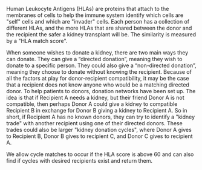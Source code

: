 Human Leukocyte Antigens (HLAs) are proteins that attach to the membranes of cells to help the immune system 
identify which cells are "self" cells and which are "invader" cells. Each person has a collection of different HLAs,
and the more HLAs that are shared between the donor and the recipient the safer a kidney transplant will be. 
The similarity is measured by a "HLA match score". 

When someone wishes to donate a kidney, there are two main ways they can donate. They can give a “directed donation”, 
meaning they wish to donate to a specific person. They could also give a “non-directed donation”, meaning they choose to 
donate without knowing the recipient. Because of all the factors at play for donor-recipient compatibility, it may be the 
case that a recipient does not know anyone who would be a matching directed donor. To help patients to donors, donation 
networks have been set up. The idea is that if Recipient A needs a kidney, but their friend Donor A is not compatible, 
then perhaps Donor A could give a kidney to compatible Recipient B in exchange for Donor B giving a kidney to Recipient A. 
So in short, if Recipient A has no known donors, they can try to identify a "kidney trade" with another recipient using one 
of their directed donors. These trades could also be larger "kidney donation cycles", where Donor A gives to Recipient B, 
Donor B gives to recipient C, and Donor C gives to recipient A.

We allow cycle matches to occur if the HLA score is above 60 and can also find if cycles with desired recipients exist
and return them.
